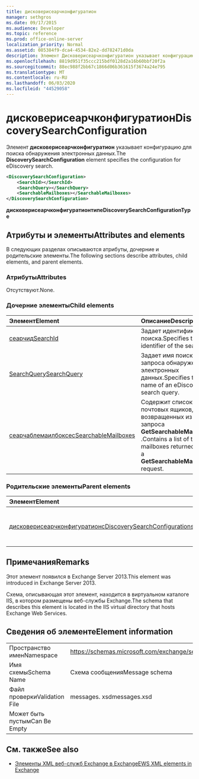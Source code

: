 ```yaml
---
title: дисковерисеарчконфигуратион
manager: sethgros
ms.date: 09/17/2015
ms.audience: Developer
ms.topic: reference
ms.prod: office-online-server
localization_priority: Normal
ms.assetid: 085384f9-dca4-4534-82e2-dd782471d0da
description: Элемент Дисковерисеарчконфигуратион указывает конфигурацию для поиска обнаружения электронных данных.
ms.openlocfilehash: 8819d951f35ccc215bdf0128d2a16b60bbf20f2a
ms.sourcegitcommit: 88ec988f2bb67c1866d06b361615f3674a24e795
ms.translationtype: MT
ms.contentlocale: ru-RU
ms.lasthandoff: 06/03/2020
ms.locfileid: "44529058"
---
```

# <a name="discoverysearchconfiguration"></a><span data-ttu-id="1a7a5-103">дисковерисеарчконфигуратион</span><span class="sxs-lookup"><span data-stu-id="1a7a5-103">DiscoverySearchConfiguration</span></span>

<span data-ttu-id="1a7a5-104">Элемент **дисковерисеарчконфигуратион** указывает конфигурацию для поиска обнаружения электронных данных.</span><span class="sxs-lookup"><span data-stu-id="1a7a5-104">The **DiscoverySearchConfiguration** element specifies the configuration for eDiscovery search.</span></span> 
  
```XML
<DiscoverySearchConfiguration>
    <SearchId></SearchId>
    <SearchQuery></SearchQuery>
    <SearchableMailboxes></SearchableMailboxes>
</DiscoverySearchConfiguration>
```

 <span data-ttu-id="1a7a5-105">**дисковерисеарчконфигуратионтипе**</span><span class="sxs-lookup"><span data-stu-id="1a7a5-105">**DiscoverySearchConfigurationType**</span></span>
## <a name="attributes-and-elements"></a><span data-ttu-id="1a7a5-106">Атрибуты и элементы</span><span class="sxs-lookup"><span data-stu-id="1a7a5-106">Attributes and elements</span></span>

<span data-ttu-id="1a7a5-107">В следующих разделах описываются атрибуты, дочерние и родительские элементы.</span><span class="sxs-lookup"><span data-stu-id="1a7a5-107">The following sections describe attributes, child elements, and parent elements.</span></span>
  
### <a name="attributes"></a><span data-ttu-id="1a7a5-108">Атрибуты</span><span class="sxs-lookup"><span data-stu-id="1a7a5-108">Attributes</span></span>

<span data-ttu-id="1a7a5-109">Отсутствуют.</span><span class="sxs-lookup"><span data-stu-id="1a7a5-109">None.</span></span>
  
### <a name="child-elements"></a><span data-ttu-id="1a7a5-110">Дочерние элементы</span><span class="sxs-lookup"><span data-stu-id="1a7a5-110">Child elements</span></span>

|<span data-ttu-id="1a7a5-111">**Элемент**</span><span class="sxs-lookup"><span data-stu-id="1a7a5-111">**Element**</span></span>|<span data-ttu-id="1a7a5-112">**Описание**</span><span class="sxs-lookup"><span data-stu-id="1a7a5-112">**Description**</span></span>|
|:-----|:-----|
|[<span data-ttu-id="1a7a5-113">сеарчид</span><span class="sxs-lookup"><span data-stu-id="1a7a5-113">SearchId</span></span>](searchid.md) <br/> |<span data-ttu-id="1a7a5-114">Задает идентификатор поиска.</span><span class="sxs-lookup"><span data-stu-id="1a7a5-114">Specifies the identifier of the search.</span></span>  <br/> |
|[<span data-ttu-id="1a7a5-115">SearchQuery</span><span class="sxs-lookup"><span data-stu-id="1a7a5-115">SearchQuery</span></span>](searchquery.md) <br/> |<span data-ttu-id="1a7a5-116">Задает имя поискового запроса обнаружения электронных данных.</span><span class="sxs-lookup"><span data-stu-id="1a7a5-116">Specifies the name of an eDiscovery search query.</span></span>  <br/> |
|[<span data-ttu-id="1a7a5-117">сеарчаблемаилбоксес</span><span class="sxs-lookup"><span data-stu-id="1a7a5-117">SearchableMailboxes</span></span>](searchablemailboxes.md) <br/> |<span data-ttu-id="1a7a5-118">Содержит список почтовых ящиков, возвращенных из запроса **GetSearchableMailboxes** .</span><span class="sxs-lookup"><span data-stu-id="1a7a5-118">Contains a list of the mailboxes returned from a **GetSearchableMailboxes** request.</span></span>  <br/> |
   
### <a name="parent-elements"></a><span data-ttu-id="1a7a5-119">Родительские элементы</span><span class="sxs-lookup"><span data-stu-id="1a7a5-119">Parent elements</span></span>

|<span data-ttu-id="1a7a5-120">**Элемент**</span><span class="sxs-lookup"><span data-stu-id="1a7a5-120">**Element**</span></span>|<span data-ttu-id="1a7a5-121">**Описание**</span><span class="sxs-lookup"><span data-stu-id="1a7a5-121">**Description**</span></span>|
|:-----|:-----|
|[<span data-ttu-id="1a7a5-122">дисковерисеарчконфигуратионс</span><span class="sxs-lookup"><span data-stu-id="1a7a5-122">DiscoverySearchConfigurations</span></span>](discoverysearchconfigurations.md) <br/> |<span data-ttu-id="1a7a5-123">Указывает массив элементов **дисковерисеарчконфигуратион** .</span><span class="sxs-lookup"><span data-stu-id="1a7a5-123">Specifies an array of **DiscoverySearchConfiguration** elements.</span></span>  <br/> |
   
## <a name="remarks"></a><span data-ttu-id="1a7a5-124">Примечания</span><span class="sxs-lookup"><span data-stu-id="1a7a5-124">Remarks</span></span>

<span data-ttu-id="1a7a5-125">Этот элемент появился в Exchange Server 2013.</span><span class="sxs-lookup"><span data-stu-id="1a7a5-125">This element was introduced in Exchange Server 2013.</span></span>
  
<span data-ttu-id="1a7a5-126">Схема, описывающая этот элемент, находится в виртуальном каталоге IIS, в котором размещены веб-службы Exchange.</span><span class="sxs-lookup"><span data-stu-id="1a7a5-126">The schema that describes this element is located in the IIS virtual directory that hosts Exchange Web Services.</span></span>
  
## <a name="element-information"></a><span data-ttu-id="1a7a5-127">Сведения об элементе</span><span class="sxs-lookup"><span data-stu-id="1a7a5-127">Element information</span></span>

|||
|:-----|:-----|
|<span data-ttu-id="1a7a5-128">Пространство имен</span><span class="sxs-lookup"><span data-stu-id="1a7a5-128">Namespace</span></span>  <br/> |https://schemas.microsoft.com/exchange/services/2006/messages  <br/> |
|<span data-ttu-id="1a7a5-129">Имя схемы</span><span class="sxs-lookup"><span data-stu-id="1a7a5-129">Schema Name</span></span>  <br/> |<span data-ttu-id="1a7a5-130">Схема сообщения</span><span class="sxs-lookup"><span data-stu-id="1a7a5-130">Message schema</span></span>  <br/> |
|<span data-ttu-id="1a7a5-131">Файл проверки</span><span class="sxs-lookup"><span data-stu-id="1a7a5-131">Validation File</span></span>  <br/> |<span data-ttu-id="1a7a5-132">messages. xsd</span><span class="sxs-lookup"><span data-stu-id="1a7a5-132">messages.xsd</span></span>  <br/> |
|<span data-ttu-id="1a7a5-133">Может быть пустым</span><span class="sxs-lookup"><span data-stu-id="1a7a5-133">Can Be Empty</span></span>  <br/> ||
   
## <a name="see-also"></a><span data-ttu-id="1a7a5-134">См. также</span><span class="sxs-lookup"><span data-stu-id="1a7a5-134">See also</span></span>

- [<span data-ttu-id="1a7a5-135">Элементы XML веб-служб Exchange в Exchange</span><span class="sxs-lookup"><span data-stu-id="1a7a5-135">EWS XML elements in Exchange</span></span>](ews-xml-elements-in-exchange.md)

